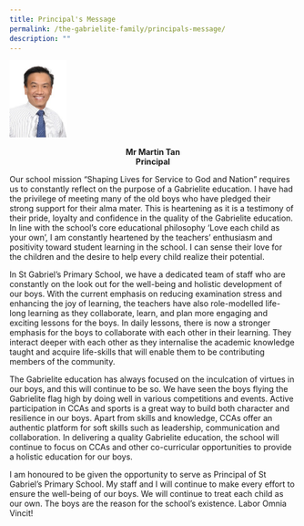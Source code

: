 ```yaml
---
title: Principal's Message
permalink: /the-gabrielite-family/principals-message/
description: ""
---
```

<img src="/images/mrmartintan2.jpeg" 
     style="width:20%">
<strong><center>Mr Martin Tan<br>Principal</center></strong>

Our school mission “Shaping Lives for Service to God and Nation” requires us to constantly reflect on the purpose of a Gabrielite education. I have had the privilege of meeting many of the old boys who have pledged their strong support for their alma mater. This is heartening as it is a testimony of their pride, loyalty and confidence in the quality of the Gabrielite education. In line with the school’s core educational philosophy ‘Love each child as your own’, I am constantly heartened by the teachers’ enthusiasm and positivity toward student learning in the school. I can sense their love for the children and the desire to help every child realize their potential. 

In St Gabriel’s Primary School, we have a dedicated team of staff who are constantly on the look out for the well-being and holistic development of our boys. With the current emphasis on reducing examination stress and enhancing the joy of learning, the teachers have also role-modelled life-long learning as they collaborate, learn, and plan more engaging and exciting lessons for the boys. In daily lessons, there is now a stronger emphasis for the boys to collaborate with each other in their learning. They interact deeper with each other as they internalise the academic knowledge taught and acquire life-skills that will enable them to be contributing members of the community. 

The Gabrielite education has always focused on the inculcation of virtues in our boys, and this will continue to be so. We have seen the boys flying the Gabrielite flag high by doing well in various competitions and events. Active participation in CCAs and sports is a great way to build both character and resilience in our boys. Apart from skills and knowledge, CCAs offer an authentic platform for soft skills such as leadership, communication and collaboration. In delivering a quality Gabrielite education, the school will continue to focus on CCAs and other co-curricular opportunities to provide a holistic education for our boys.       

I am honoured to be given the opportunity to serve as Principal of St Gabriel’s Primary School. My staff and I will continue to make every effort to ensure the well-being of our boys. We will continue to treat each child as our own. The boys are the reason for the school’s existence. Labor Omnia Vincit!
